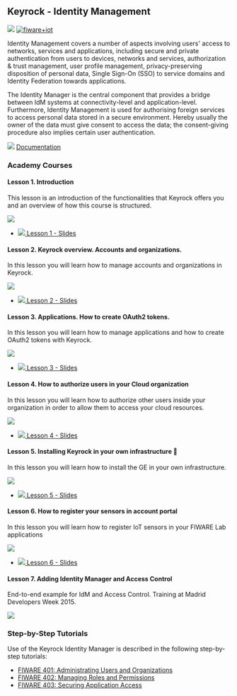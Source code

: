<hr class="security" style="display:none"/>
<h2>Keyrock - Identity Management</h2>

[![](https://nexus.lab.fiware.org/repository/raw/public/badges/chapters/security.svg)](https://github.com/FIWARE/catalogue/blob/master/security/README.md)
[![fiware+iot](https://nexus.lab.fiware.org/repository/raw/public/badges/stackoverflow/fiware.svg)](https://stackoverflow.com/search?q=%5Bfiware%5D+keyrock)

Identity Management covers a number of aspects involving users' access to networks, services and applications, including
secure and private authentication from users to devices, networks and services, authorization &amp; trust management,
user profile management, privacy-preserving disposition of personal data, Single Sign-On (SSO) to service domains and
Identity Federation towards applications.

The Identity Manager is the central component that provides a bridge between IdM systems at connectivity-level and
application-level. Furthermore, Identity Management is used for authorising foreign services to access personal data
stored in a secure environment. Hereby usually the owner of the data must give consent to access the data; the
consent-giving procedure also implies certain user authentication.

![](https://fiware-ops.github.io/docs.academy/img/books.png) [Documentation](https://fiware-idm.readthedocs.io/en/latest/)

<h3>Academy Courses</h3>

<h4>Lesson 1. Introduction</h4>
This lesson is an introduction of the functionalities that Keyrock offers you and an overview of how this course is structured.

[![](https://img.youtube.com/vi/dHyVTan6bUY/0.jpg)](https://www.youtube.com/watch?v=dHyVTan6bUY "Introduction")

-   <a href="https://www.slideshare.net/slideshow/embed_code/key/C1PjX02sssTmir">![](https://fiware-ops.github.io/docs.academy/img/doc.svg)
    Lesson 1 - Slides</a>

<h4>Lesson 2. Keyrock overview. Accounts and organizations.</h4>
In this lesson you will learn how to manage accounts and organizations in Keyrock.

[![](https://img.youtube.com/vi/dtKsjGbJ7Xc/0.jpg)](https://www.youtube.com/watch?v=dtKsjGbJ7Xc "Accounts and Organizations")

-   <a href="https://www.slideshare.net/slideshow/embed_code/key/q7XWx0yAIrDa9C">![](https://fiware-ops.github.io/docs.academy/img/doc.svg)
    Lesson 2 - Slides</a>

<h4>Lesson 3. Applications. How to create OAuth2 tokens.</h4>
In this lesson you will learn how to manage applications and how to create OAuth2 tokens with Keyrock.

[![](https://img.youtube.com/vi/pjsl0eHpFww/0.jpg)](https://www.youtube.com/watch?v=pjsl0eHpFww "OAuth2 Tokens")

-   <a href="https://www.slideshare.net/slideshow/embed_code/key/DndGAQoJEGVX0n">![](https://fiware-ops.github.io/docs.academy/img/doc.svg)
    Lesson 3 - Slides</a>

<h4>Lesson 4. How to authorize users in your Cloud organization</h4>
In this lesson you will learn how to authorize other users inside your organization in order to allow them to access your cloud resources.

[![](https://img.youtube.com/vi/9h4edPsdANA/0.jpg)](https://www.youtube.com/watch?v=9h4edPsdANA "Authorize Users")

-   <a href="https://www.slideshare.net/slideshow/embed_code/key/gvKyIthQtxXha">![](https://fiware-ops.github.io/docs.academy/img/doc.svg)
    Lesson 4 - Slides</a>

<h4>Lesson 5. Installing Keyrock in your own infrastructure </h4>
In this lesson you will learn how to install the GE in your own infrastructure.

[![](https://img.youtube.com/vi/TT8GSFZxLko/0.jpg)](https://www.youtube.com/watch?v=TT8GSFZxLko "Installation")

-   <a href="https://www.slideshare.net/slideshow/embed_code/key/y9B1GY6myvrGDg">![](https://fiware-ops.github.io/docs.academy/img/doc.svg)
    Lesson 5 - Slides</a>

<h4>Lesson 6. How to register your sensors in account portal</h4>

In this lesson you will learn how to register IoT sensors in your FIWARE Lab applications

[![](https://img.youtube.com/vi/Kbpx5CbQL74/0.jpg)](https://www.youtube.com/watch?v=Kbpx5CbQL74 "Register Sensors")

-   <a href="https://www.slideshare.net/slideshow/embed_code/key/c1nLQTBsjOM8kn">![](https://fiware-ops.github.io/docs.academy/img/doc.svg)
    Lesson 6 - Slides</a>

<h4> Lesson 7. Adding Identity Manager and Access Control</h4>

End-to-end example for IdM and Access Control. Training at Madrid Developers Week 2015.

[![](https://img.youtube.com/vi/DzmtvEztcSY/0.jpg)](https://www.youtube.com/watch?v=DzmtvEztcSY "Access Control")

<h3>Step-by-Step Tutorials</h3>

Use of the Keyrock Identity Manager is described in the following step-by-step tutorials:

-   [FIWARE 401: Administrating Users and Organizations](https://fiware-tutorials.readthedocs.io/en/latest/identity-management)
-   [FIWARE 402: Managing Roles and Permissions](https://fiware-tutorials.readthedocs.io/en/latest/roles-permissions)
-   [FIWARE 403: Securing Application Access](https://fiware-tutorials.readthedocs.io/en/latest/securing-access)
